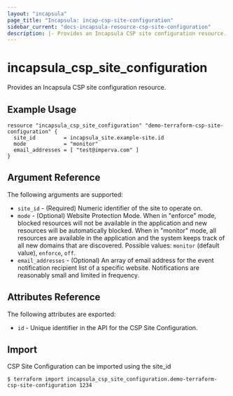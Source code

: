 ```yaml
---
layout: "incapsula"
page_title: "Incapsula: incap-csp-site-configuration"
sidebar_current: "docs-incapsula-resource-csp-site-configuration"
description: |- Provides an Incapsula CSP site configuration resource.
---
```


# incapsula_csp_site_configuration

Provides an Incapsula CSP site configuration resource.

## Example Usage

```hcl
resource "incapsula_csp_site_configuration" "demo-terraform-csp-site-configuration" {
  site_id         = incapsula_site.example-site.id
  mode            = "monitor"
  email_addresses = [ "test@imperva.com" ]
}
```

## Argument Reference

The following arguments are supported:

* `site_id` - (Required) Numeric identifier of the site to operate on.
* `mode` - (Optional) Website Protection Mode. When in "enforce" mode, blocked resources will not be available in the application and new resources will be automatically blocked. When in "monitor" mode, all resources are available in the application and the system keeps track of all new domains that are discovered.
  Possible values: `monitor` (default value), `enforce`, `off`.
* `email_addresses` -  (Optional) An array of email address for the event notification recipient list of a specific website. Notifications are reasonably small and limited in frequency.

## Attributes Reference

The following attributes are exported:

* `id` - Unique identifier in the API for the CSP Site Configuration.

## Import

CSP Site Configuration can be imported using the site_id

```
$ terraform import incapsula_csp_site_configuration.demo-terraform-csp-site-configuration 1234
```
